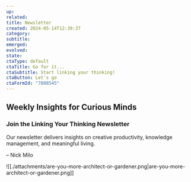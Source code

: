 ```yaml
---
up: 
related: 
title: Newsletter
created: 2024-05-14T12:39:37
category: 
subtitle: 
emerged: 
evolved: 
state: 
ctaType: default
ctaTitle: Go for it...
ctaSubtitle: Start linking your thinking!
ctaButton: Let's go
ctaFormId: "7808545"
---
```


## **Weekly Insights for Curious Minds**

### **Join the Linking Your Thinking Newsletter**

Our newsletter delivers insights on creative productivity, knowledge management, and meaningful living.

– Nick Milo

![[./attachments/are-you-more-architect-or-gardener.png|are-you-more-architect-or-gardener.png]]